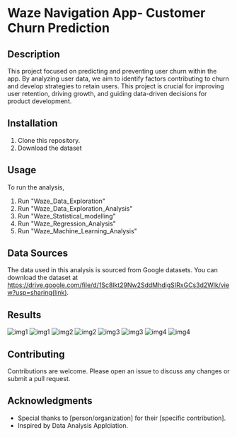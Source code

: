 # Waze Navigation App- Customer Churn Prediction

## Description
This project focused on predicting and preventing user churn within the app. By analyzing user data, we aim to identify factors contributing to churn and develop strategies to retain users. This project is crucial for improving user retention, driving growth, and guiding data-driven decisions for product development.

## Installation
1. Clone this repository.
2. Download the dataset

## Usage
To run the analysis,
1. Run "Waze_Data_Exploration"
2. Run "Waze_Data_Exploration_Analysis"
3. Run "Waze_Statistical_modelling"
4. Run "Waze_Regression_Analysis"
5. Run "Waze_Machine_Learning_Analysis"

## Data Sources
The data used in this analysis is sourced from Google datasets. You can download the dataset at https://drive.google.com/file/d/1Sc8lkt29Nw2SddMhdigSIRxGCs3d2Wlk/view?usp=sharing(link).

## Results
![img1](https://github.com/codersid19/Waze-Churn-Prediction--Case-Study/assets/67604975/ef433824-b3c7-41a5-b9c2-68117a84fd01)
![img1](https://github.com/codersid19/Waze-Churn-Prediction--Case-Study/assets/67604975/ef433824-b3c7-41a5-b9c2-68117a84fd01)
![img2](https://github.com/codersid19/Waze-Churn-Prediction--Case-Study/assets/67604975/9827093a-763d-4695-bc9d-937b1e156838)
![img2](https://github.com/codersid19/Waze-Churn-Prediction--Case-Study/assets/67604975/9827093a-763d-4695-bc9d-937b1e156838)
![img3](https://github.com/codersid19/Waze-Churn-Prediction--Case-Study/assets/67604975/62309dfe-a7c0-4841-a801-51a9750ae195)
![img3](https://github.com/codersid19/Waze-Churn-Prediction--Case-Study/assets/67604975/62309dfe-a7c0-4841-a801-51a9750ae195)
![img4](https://github.com/codersid19/Waze-Churn-Prediction--Case-Study/assets/67604975/692b2928-4de6-4519-8bcc-1950356b86e0)
![img4](https://github.com/codersid19/Waze-Churn-Prediction--Case-Study/assets/67604975/692b2928-4de6-4519-8bcc-1950356b86e0)


## Contributing
Contributions are welcome. Please open an issue to discuss any changes or submit a pull request.



## Acknowledgments
- Special thanks to [person/organization] for their [specific contribution].
- Inspired by Data Analysis Applciation.
